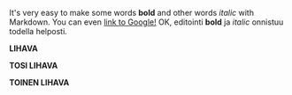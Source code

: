 It's very easy to make some words **bold** and other words *italic* with Markdown. You can even [link to Google!](http://google.com)
OK, editointi **bold** ja *italic* onnistuu todella helposti.


**LIHAVA**

**TOSI LIHAVA**

**TOINEN LIHAVA**

